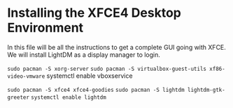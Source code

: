 # Installing the XFCE4 Desktop Environment
In this file will be all the instructions to get a complete GUI going with XFCE. We will install LightDM as a display manager to login.

`sudo pacman -S xorg-server`
`sudo pacman -S virtualbox-guest-utils xf86-video-vmware`
systemctl enable vboxservice

`sudo pacman -S xfce4 xfce4-goodies`
`sudo pacman -S lightdm lightdm-gtk-greeter`
`systemctl enable lightdm`
